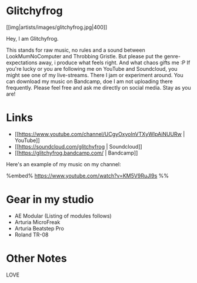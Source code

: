 # Glitchyfrog

[[img|artists/images/glitchyfrog.jpg|400]]

Hey, I am Glitchyfrog. 

This stands for raw music, no rules and a sound between LookMumNoComputer and Throbbing Gristle.
But please put the genre-expectations away, i produce what feels right. And what chaos gifts me :P
If you're lucky or you are following me on YouTube and Soundcloud, you might see one of my live-streams. There I jam or experiment around.
You can download my music on Bandcamp, doe I am not uploading there frequently. Please feel free and ask me directly on social media.
Stay as you are!

# Links
* [[https://www.youtube.com/channel/UCgyOxyoInVTXyWIpAiNUURw | YouTube]]
* [[https://soundcloud.com/glitchyfrog | Soundcloud]]
* [[https://glitchyfrog.bandcamp.com/ | Bandcamp]]

Here's an example of my music on my channel:

%embed% https://www.youtube.com/watch?v=KM5V9RuJl9s %%

# Gear in my studio

* AE Modular (Listing of modules follows)
* Arturia MicroFreak
* Arturia Beatstep Pro
* Roland TR-08

# Other Notes

LOVE
